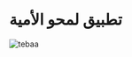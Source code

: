 # تطبيق لمحو الأمية 
![tebaa](https://github.com/Omar-Muhammadd/-/assets/110769439/c4e43404-f0a7-400c-b241-b3a640ac9954)
